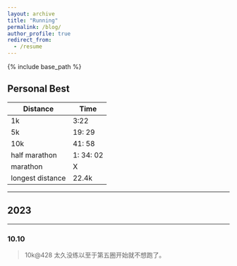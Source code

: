 ```yaml
---
layout: archive
title: "Running"
permalink: /blog/
author_profile: true
redirect_from:
  - /resume
---
```


{% include base_path %}

## Personal Best

| Distance         | Time      |
| ---------------- | --------- |
| 1k               | 3:22      |
| 5k               | 19: 29    |
| 10k              | 41: 58    |
| half marathon    | 1: 34: 02 |
| marathon         | X         |
| longest distance | 22.4k     |

--- 

## 2023

--- 

### 10.10
> 10k@428 太久没练以至于第五圈开始就不想跑了。
